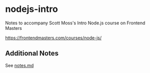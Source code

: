 # nodejs-intro

Notes to accompany Scott Moss's Intro Node.js course on Frontend Masters

https://frontendmasters.com/courses/node-js/

## Additional Notes

See [notes.md](./notes.md)

